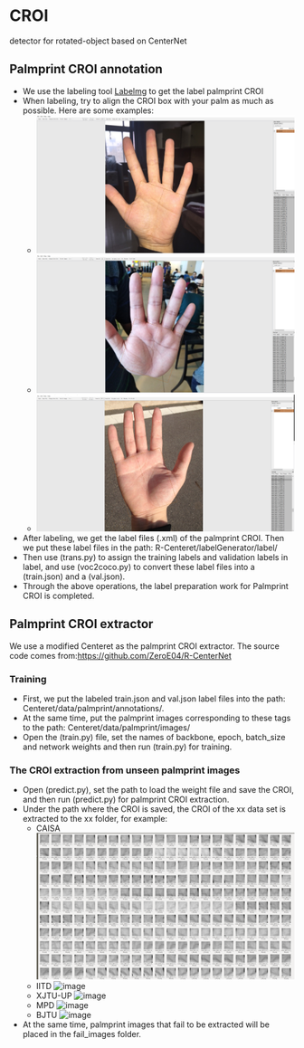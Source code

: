 # CROI
detector for rotated-object based on CenterNet

## Palmprint CROI annotation
* We use the labeling tool [Labelmg](https://github.com/chinakook/labelImg2/) to get the label palmprint CROI 
* When labeling, try to align the CROI box with your palm as much as possible. Here are some examples:
  * ![image](ret/dome1.png)
  * ![image](ret/dome2.png)
  * ![image](ret/dome3.png)
* After labeling, we get the label files (.xml) of the palmprint CROI. Then we put these label files in the path: R-Centeret/labelGenerator/label/
* Then use (trans.py) to assign the training labels and validation labels in label, and use (voc2coco.py) to convert these label files into a (train.json) and a (val.json).
* Through the above operations, the label preparation work for Palmprint CROI is completed.

## Palmprint CROI extractor
We use a modified Centeret as the palmprint CROI extractor. The source code comes from:https://github.com/ZeroE04/R-CenterNet
### Training
* First, we put the labeled train.json and val.json label files into the path: Centeret/data/palmprint/annotations/. 
* At the same time, put the palmprint images corresponding to these tags to the path: Centeret/data/palmprint/images/
* Open the (train.py) file, set the names of backbone, epoch, batch_size and network weights and then run (train.py) for training.
### The CROI extraction from unseen palmprint images
* Open (predict.py), set the path to load the weight file and save the CROI, and then run (predict.py) for palmprint CROI extraction.
* Under the path where the CROI is saved, the CROI of the xx data set is extracted to the xx folder, for example:
  * CAISA ![image](ret/casia.png)
  * IITD ![image](ret/iitd.png)
  * XJTU-UP ![image](ret/xjtu-up.png)
  * MPD ![image](ret/mpd.png)
  * BJTU ![image](ret/bjtu.png)
* At the same time, palmprint images that fail to be extracted will be placed in the fail_images folder.
